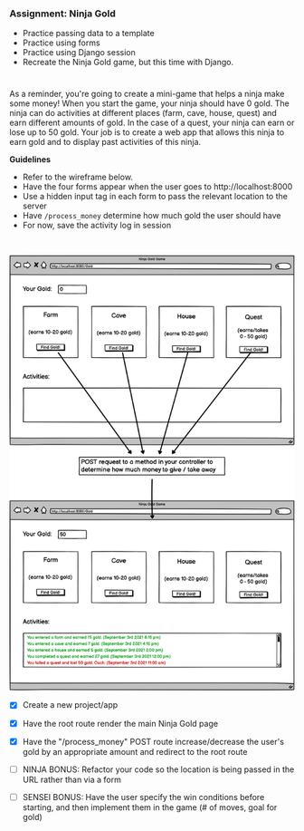 ### Assignment: Ninja Gold

- Practice passing data to a template
- Practice using forms
- Practice using Django session
- Recreate the Ninja Gold game, but this time with Django.

#

As a reminder, you're going to create a mini-game that helps a ninja make some money! When you start the game, your ninja should have 0 gold. The ninja can do activities at different places (farm, cave, house, quest) and earn different amounts of gold. In the case of a quest, your ninja can earn or lose up to 50 gold. Your job is to create a web app that allows this ninja to earn gold and to display past activities of this ninja.

**Guidelines**

- Refer to the wireframe below.
- Have the four forms appear when the user goes to http://localhost:8000
- Use a hidden input tag in each form to pass the relevant location to the server
- Have ```/process_money``` determine how much gold the user should have
- For now, save the activity log in session
<br>
 
![](https://github.com/SaraSaeed1/Software-Web-Development-Bootcamp/blob/main/python_stack/django/django_intro/ninjaGold/ninja_gold.png)

- [x] Create a new project/app

- [x] Have the root route render the main Ninja Gold page

- [x] Have the "/process_money" POST route increase/decrease the user's gold by an appropriate amount and redirect to the root route

- [ ] NINJA BONUS: Refactor your code so the location is being passed in the URL rather than via a form

- [ ] SENSEI BONUS: Have the user specify the win conditions before starting, and then implement them in the game (# of moves, goal for gold)

